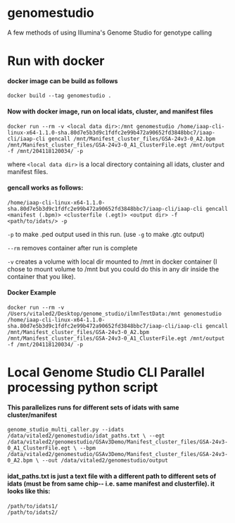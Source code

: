 # genomestudio
A few methods of using Illumina's Genome Studio for genotype calling

# Run with docker
#### docker image can be build as follows
```cd docker
docker build --tag genomestudio .
```

#### Now with docker image, run on local idats, cluster, and manifest files
`docker run --rm -v <local data dir>:/mnt genomestudio /home/iaap-cli-linux-x64-1.1.0-sha.80d7e5b3d9c1fdfc2e99b472a90652fd3848bbc7/iaap-cli/iaap-cli gencall /mnt/Manifest_cluster_files/GSA-24v3-0_A2.bpm /mnt/Manifest_cluster_files/GSA-24v3-0_A1_ClusterFile.egt /mnt/output -f /mnt/204118120034/ -p`

where `<local data dir>` is a local directory containing all idats, cluster and manifest files.

#### gencall works as follows:
`/home/iaap-cli-linux-x64-1.1.0-sha.80d7e5b3d9c1fdfc2e99b472a90652fd3848bbc7/iaap-cli/iaap-cli gencall <manifest (.bpm)> <clusterfile (.egt)> <output dir> -f <path/to/idats/> -p` 

`-p` to make .ped output used in this run. (use `-g` to make .gtc output)

`--rm` removes container after run is complete

`-v` creates a volume with local dir mounted to /mnt in docker container (I chose to mount volume to /mnt but you could do this in any dir inside the container that you like).

#### Docker Example
`docker run --rm -v /Users/vitaled2/Desktop/genome_studio/ilmnTestData:/mnt genomestudio /home/iaap-cli-linux-x64-1.1.0-sha.80d7e5b3d9c1fdfc2e99b472a90652fd3848bbc7/iaap-cli/iaap-cli gencall /mnt/Manifest_cluster_files/GSA-24v3-0_A2.bpm /mnt/Manifest_cluster_files/GSA-24v3-0_A1_ClusterFile.egt /mnt/output -f /mnt/204118120034/ -p`

# Local Genome Studio CLI Parallel processing python script
#### This parallelizes runs for different sets of idats with same cluster/manifest

`genome_studio_multi_caller.py --idats /data/vitaled2/genomestudio/idat_paths.txt \
--egt /data/vitaled2/genomestudio/GSAv3Demo/Manifest_cluster_files/GSA-24v3-0_A1_ClusterFile.egt \
--bpm /data/vitaled2/genomestudio/GSAv3Demo/Manifest_cluster_files/GSA-24v3-0_A2.bpm \
--out /data/vitaled2/genomestudio/output`

#### idat_paths.txt is just a text file with a different path to different sets of idats (must be from same chip-- i.e. same manifest and clusterfile). it looks like this:
```
/path/to/idats1/
/path/to/idats2/
```


